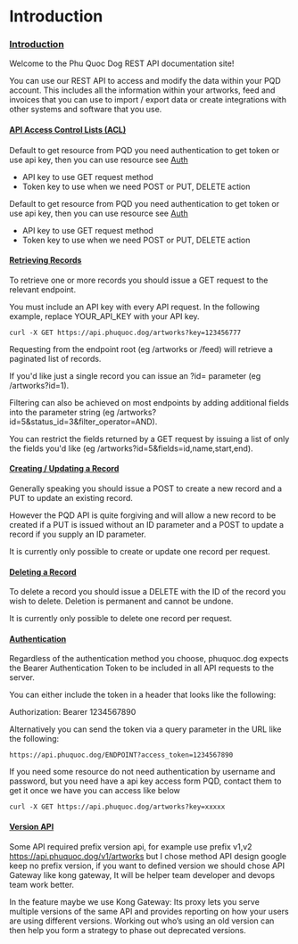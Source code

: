 # Introduction

### [Introduction](https://docs.frm.fm/#/?id=introduction) <a href="#introduction" id="introduction"></a>

Welcome to the Phu Quoc Dog REST API documentation site!

You can use our REST API to access and modify the data within your PQD account. This includes all the information within your artworks, feed and invoices that you can use to import / export data or create integrations with other systems and software that you use.

#### [API Access Control Lists (ACL)](https://docs.frm.fm/#/?id=api-access-control-lists-acl) <a href="#api-access-control-lists-acl" id="api-access-control-lists-acl"></a>

#### &#x20;<a href="#api-access-control-lists-acl" id="api-access-control-lists-acl"></a>

Default to get resource from PQD you need authentication to get token or use api key, then you can use resource see [Auth](https://docs.frm.fm/#/./Auth)

* API key to use GET request method
* Token key to use when we need POST or PUT, DELETE action

Default to get resource from PQD you need authentication to get token or use api key, then you can use resource see [Auth](https://docs.frm.fm/#/./Auth)

* API key to use GET request method
* Token key to use when we need POST or PUT, DELETE action

#### [Retrieving Records](https://docs.frm.fm/#/?id=retrieving-records) <a href="#retrieving-records" id="retrieving-records"></a>

To retrieve one or more records you should issue a GET request to the relevant endpoint.

You must include an API key with every API request. In the following example, replace YOUR\_API\_KEY with your API key.

```
curl -X GET https://api.phuquoc.dog/artworks?key=123456777
```

Requesting from the endpoint root (eg /artworks or /feed) will retrieve a paginated list of records.

If you'd like just a single record you can issue an ?id= parameter (eg /artworks?id=1).

Filtering can also be achieved on most endpoints by adding additional fields into the parameter string (eg /artworks?id=5\&status\_id=3\&filter\_operator=AND).

You can restrict the fields returned by a GET request by issuing a list of only the fields you'd like (eg /artworks?id=5\&fields=id,name,start,end).

#### [Creating / Updating a Record](https://docs.frm.fm/#/?id=creating-updating-a-record) <a href="#creating-updating-a-record" id="creating-updating-a-record"></a>

Generally speaking you should issue a POST to create a new record and a PUT to update an existing record.

However the PQD API is quite forgiving and will allow a new record to be created if a PUT is issued without an ID parameter and a POST to update a record if you supply an ID parameter.

It is currently only possible to create or update one record per request.

#### [Deleting a Record](https://docs.frm.fm/#/?id=deleting-a-record) <a href="#deleting-a-record" id="deleting-a-record"></a>

To delete a record you should issue a DELETE with the ID of the record you wish to delete. Deletion is permanent and cannot be undone.

It is currently only possible to delete one record per request.

#### [Authentication](https://docs.frm.fm/#/?id=authentication) <a href="#authentication" id="authentication"></a>

Regardless of the authentication method you choose, phuquoc.dog expects the Bearer Authentication Token to be included in all API requests to the server.

You can either include the token in a header that looks like the following:

Authorization: Bearer 1234567890

Alternatively you can send the token via a query parameter in the URL like the following:

```
https://api.phuquoc.dog/ENDPOINT?access_token=1234567890
```

If you need some resource do not need authentication by username and password, but you need have a api key access form PQD, contact them to get it once we have you can access like below

```
curl -X GET https://api.phuquoc.dog/artworks?key=xxxxx
```

#### [Version API](https://docs.frm.fm/#/?id=version-api) <a href="#version-api" id="version-api"></a>

Some API required prefix version api, for example use prefix v1,v2 https://api.phuquoc.dog/v1/artworks but I chose method API design google keep no prefix version, if you want to defined version we should chose API Gateway like kong gateway, It will be helper team developer and devops team work better.

In the feature maybe we use Kong Gateway: Its proxy lets you serve multiple versions of the same API and provides reporting on how your users are using different versions. Working out who’s using an old version can then help you form a strategy to phase out deprecated versions.
